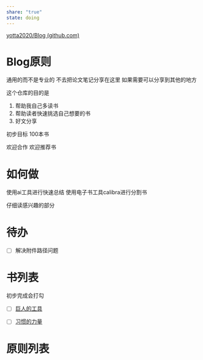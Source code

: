 ```yaml
---
share: "true"
state: doing
---
```

[yotta2020/Blog (github.com)](https://github.com/yotta2020/Blog)

# Blog原则

通用的而不是专业的
不去把论文笔记分享在这里
如果需要可以分享到其他的地方

这个仓库的目的是
1. 帮助我自己多读书
2. 帮助读者快速挑选自己想要的书
3. 好文分享

初步目标 100本书


欢迎合作
欢迎推荐书


# 如何做

使用ai工具进行快速总结
使用电子书工具calibra进行分割书

仔细读感兴趣的部分


# 待办
- [ ]  解决附件路径问题


# 书列表

初步完成会打勾

 - [ ] [巨人的工具](books/%E5%B7%A8%E4%BA%BA%E7%9A%84%E5%B7%A5%E5%85%B7.md)
 - [ ] [习惯的力量](%E4%B9%A0%E6%83%AF%E7%9A%84%E5%8A%9B%E9%87%8F.md)


# 原则列表
